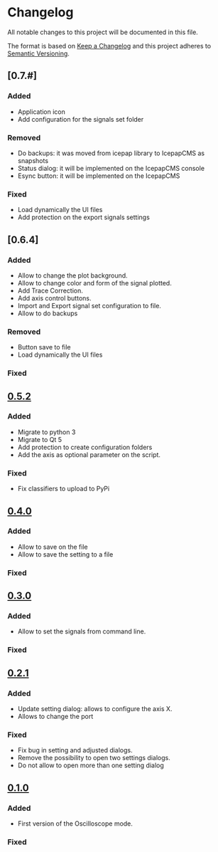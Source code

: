# Changelog
All notable changes to this project will be documented in this file.

The format is based on [Keep a Changelog](http://keepachangelog.com/en/1.0.0/)
and this project adheres to [Semantic Versioning](http://semver.org/spec/v2.0.0.html).

## [0.7.#]

### Added
- Application icon
- Add configuration for the signals set folder

### Removed
- Do backups: it was moved from icepap library to IcepapCMS as snapshots
- Status dialog: it will be implemented on the IcepapCMS console
- Esync button: it will be implemented on the IcepapCMS

### Fixed
- Load dynamically the UI files
- Add protection on the export signals settings


## [0.6.4]

### Added
- Allow to change the plot background.
- Allow to change color and form of the signal plotted.
- Add Trace Correction.
- Add axis control buttons.
- Import and Export signal set configuration to file.
- Allow to do backups

### Removed
- Button save to file
- Load dynamically the UI files

### Fixed


## [0.5.2] 

### Added
- Migrate to python 3
- Migrate to Qt 5
- Add protection to create configuration folders 
- Add the axis as optional parameter on the script. 

### Fixed
- Fix classifiers to upload to PyPi

## [0.4.0] 

### Added
- Allow to save on the file
- Allow to save the setting to a file

### Fixed


## [0.3.0] 

### Added
- Allow to set the signals from command line.

### Fixed

## [0.2.1] 

### Added
- Update setting dialog: allows to configure the axis X.
- Allows to change the port

### Fixed
- Fix bug in setting and adjusted dialogs.
- Remove the possibility to open two settings dialogs. 
- Do not allow to open more than one setting dialog

## [0.1.0] 

### Added
- First version of the Oscilloscope mode.

### Fixed

#
[keepachangelog.com]: http://keepachangelog.com
[0.1.0]: https://github.com/ALBA-Synchrotron/IcepapOCS/compare/0.1.0...0.2.0
[0.2.1]: https://github.com/ALBA-Synchrotron/IcepapOCS/compare/0.2.0...0.2.1
[0.3.0]: https://github.com/ALBA-Synchrotron/IcepapOCS/compare/0.2.1...0.3.0
[0.4.0]: https://github.com/ALBA-Synchrotron/IcepapOCS/compare/0.3.0...0.4.0
[0.5.2]: https://github.com/ALBA-Synchrotron/IcepapOCS/compare/0.4.0...0.5.2
[0.6.2]: https://github.com/ALBA-Synchrotron/IcepapOCS/compare/0.5.2...0.6.4
[0.7.x]: https://github.com/ALBA-Synchrotron/IcepapOCS/compare/0.6.7...HEAD


